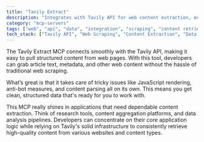```yaml
---
title: "Tavily Extract"
description: "Integrates with Tavily API for web content extraction, enabling efficient web scraping capabilities for projects requiring content retrieval."
category: "mcp-servers"
tags: ["web", "api", "data", "integration", "scraping", "content retrieval", "automation"]
tech_stack: ["Tavily API", "Web Scraping", "Content Extraction", "Data Processing", "JavaScript Rendering", "Anti-bot Measures"]
---
```


The Tavily Extract MCP connects smoothly with the Tavily API, making it easy to pull structured content from web pages. With this tool, developers can grab article text, metadata, and other web content without the hassle of traditional web scraping.

What’s great is that it takes care of tricky issues like JavaScript rendering, anti-bot measures, and content parsing all on its own. This means you get clean, structured data that's ready for you to work with.

This MCP really shines in applications that need dependable content extraction. Think of research tools, content aggregation platforms, and data analysis pipelines. Developers can concentrate on their core application logic while relying on Tavily's solid infrastructure to consistently retrieve high-quality content from various websites and content types.